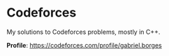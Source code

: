 # Codeforces

My solutions to Codeforces problems, mostly in C++.


**Profile**: https://codeforces.com/profile/gabriel.borges
